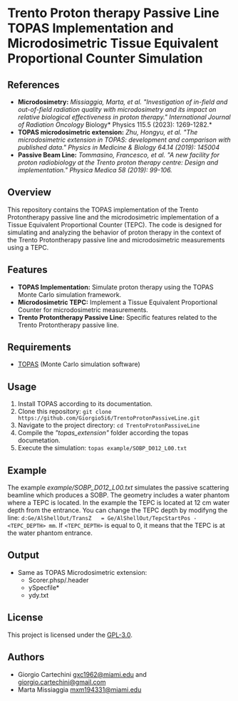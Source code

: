 # Trento Proton therapy Passive Line TOPAS Implementation and Microdosimetric Tissue Equivalent Proportional Counter Simulation 

## References
- **Microdosimetry:** *Missiaggia, Marta, et al. "Investigation of in-field and out-of-field radiation quality with microdosimetry and its impact on relative biological effectiveness in proton therapy." International Journal of Radiation Oncology* Biology* Physics 115.5 (2023): 1269-1282.*
- **TOPAS microdosimetric extension:** *Zhu, Hongyu, et al. "The microdosimetric extension in TOPAS: development and comparison with published data." Physics in Medicine & Biology 64.14 (2019): 145004*
- **Passive Beam Line:** *Tommasino, Francesco, et al. "A new facility for proton radiobiology at the Trento proton therapy centre: Design and implementation." Physica Medica 58 (2019): 99-106.*

## Overview

This repository contains the TOPAS implementation of the Trento Protontherapy passive line and the microdosimetric implementation of a Tissue Equivalent Proportional Counter (TEPC). The code is designed for simulating and analyzing the behavior of proton therapy in the context of the Trento Protontherapy passive line and microdosimetric measurements using a TEPC.

## Features

- **TOPAS Implementation:** Simulate proton therapy using the TOPAS Monte Carlo simulation framework.
- **Microdosimetric TEPC:** Implement a Tissue Equivalent Proportional Counter for microdosimetric measurements.
- **Trento Protontherapy Passive Line:** Specific features related to the Trento Protontherapy passive line.

## Requirements

- [TOPAS](https://www.topasmc.org/) (Monte Carlo simulation software)

## Usage

1. Install TOPAS according to its documentation.
2. Clone this repository: `git clone https://github.com/Giorgio5i6/TrentoProtonPassiveLine.git`
3. Navigate to the project directory: `cd TrentoProtonPassiveLine`
4. Compile the *"topas_extension"* folder according the topas documetation.
5. Execute the simulation: `topas example/SOBP_D012_L00.txt`

## Example
The example *example/SOBP_D012_L00.txt* simulates the passive scattering beamline which produces a SOBP. The geometry includes a water phantom where a TEPC is located. In the example the TEPC is located at 12 cm water depth from the entrance.
You can change the TEPC depth by modifyng the line: `d:Ge/AlShellOut/TransZ   = Ge/AlShellOut/TepcStartPos - <TEPC_DEPTH> mm`. If `<TEPC_DEPTH>` is equal to 0, it means that the TEPC is at the water phantom entrance.  

## Output

- Same as TOPAS Microdosimetric extension:
	- Scorer.phsp/.header
	- ySpecfile*
	- ydy.txt

## License

This project is licensed under the [GPL-3.0](LICENSE).

## Authors

- Giorgio Cartechini gxc1962@miami.edu and giorgio.cartechini@gmail.com
- Marta Missiaggia mxm194331@miami.edu
